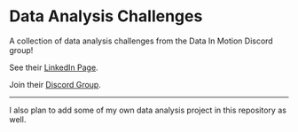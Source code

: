 # Data Analysis Challenges

A collection of data analysis challenges from the Data In Motion Discord group!

See their [LinkedIn Page](https://www.linkedin.com/company/data-in-motion-llc/).

Join their [Discord Group]( https://discord.com/invite/nBG7A4AecJ).

---

I also plan to add some of my own data analysis project in this repository as well.